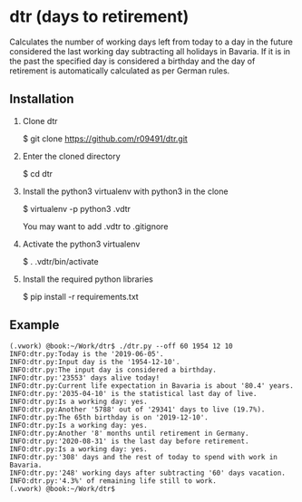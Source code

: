 # dtr (days to retirement)
Calculates the  number of working days left from today to a day in the future considered the last working day subtracting all holidays in Bavaria. If it is in the past the specified day is considered a birthday and the day of retirement is automatically calculated as per German rules.


## Installation

1. Clone dtr

   $ git clone https://github.com/r09491/dtr.git

2. Enter the cloned directory

   $ cd dtr

3. Install the python3 virtualenv with python3 in the clone

   $ virtualenv -p python3 .vdtr

   You may want to add .vdtr to .gitignore

4. Activate the python3 virtualenv

   $ . .vdtr/bin/activate

5. Install the required python libraries

   $ pip install -r requirements.txt

## Example

```
(.vwork) @book:~/Work/dtr$ ./dtr.py --off 60 1954 12 10
INFO:dtr.py:Today is the '2019-06-05'.
INFO:dtr.py:Input day is the '1954-12-10'.
INFO:dtr.py:The input day is considered a birthday.
INFO:dtr.py:'23553' days alive today!
INFO:dtr.py:Current life expectation in Bavaria is about '80.4' years.
INFO:dtr.py:'2035-04-10' is the statistical last day of live.
INFO:dtr.py:Is a working day: yes.
INFO:dtr.py:Another '5788' out of '29341' days to live (19.7%).
INFO:dtr.py:The 65th birthday is on '2019-12-10'.
INFO:dtr.py:Is a working day: yes.
INFO:dtr.py:Another '8' months until retirement in Germany.
INFO:dtr.py:'2020-08-31' is the last day before retirement.
INFO:dtr.py:Is a working day: yes.
INFO:dtr.py:'308' days and the rest of today to spend with work in Bavaria.
INFO:dtr.py:'248' working days after subtracting '60' days vacation.
INFO:dtr.py:'4.3%' of remaining life still to work.
(.vwork) @book:~/Work/dtr$ 
```
